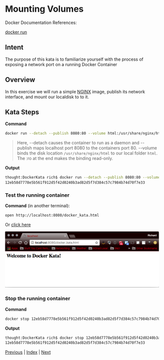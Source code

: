 # Mounting Volumes

Docker Documentation References:

[docker run](https://docs.docker.com/engine/reference/commandline/run/)

## Intent

The purpose of this kata is to familiarize yourself with the process of exposing a network port on a running Docker Container

## Overview

In this exercise we will run a simple [NGINX](http://nginx.org/) image, publish its network interface, and mount our localdisk to to it. 

## Kata Steps

**Command**

```bash
docker run --detach --publish 8080:80 --volume html:/usr/share/nginx/html:ro nginx:stable-alpine
```

> Here, --detach causes the container to run as a daemon and --publish maps localhost port 8080 to the containers port 80. --volume binds the disk location `/usr/share/nginx/html` to our local folder `html`. The :ro at the end makes the binding read-only.

**Output**

```bash
thought:DockerKata rich$ docker run --detach --publish 8080:80 --volume `pwd`/html:/usr/share/nginx/html:ro nginx:stable-alpine
12eb58d7778e5b561f912d5f42d0240b3ad82d5f7d384c57c7984b74d70f7e33
```

### Test the running container

**Command** (in another terminal):

```bash
open http://localhost:8080/docker_kata.html
```

Or [click here](http://localhost:8080/docker_kata.html)

![NGINX Screen Shot](screenshots/image_mounting_volumes_kata_nginx_verification.png)

### Stop the running container

**Command**

```bash
docker stop 12eb58d7778e5b561f912d5f42d0240b3ad82d5f7d384c57c7984b74d70f7e33
```

**Output**

```bash
thought:DockerKata rich$ docker stop 12eb58d7778e5b561f912d5f42d0240b3ad82d5f7d384c57c7984b74d70f7e33
12eb58d7778e5b561f912d5f42d0240b3ad82d5f7d384c57c7984b74d70f7e33
```


[Previous](19_publish_network_interfaces.md) | [Index](README.md) | [Next](21_define_network_interface.md)
